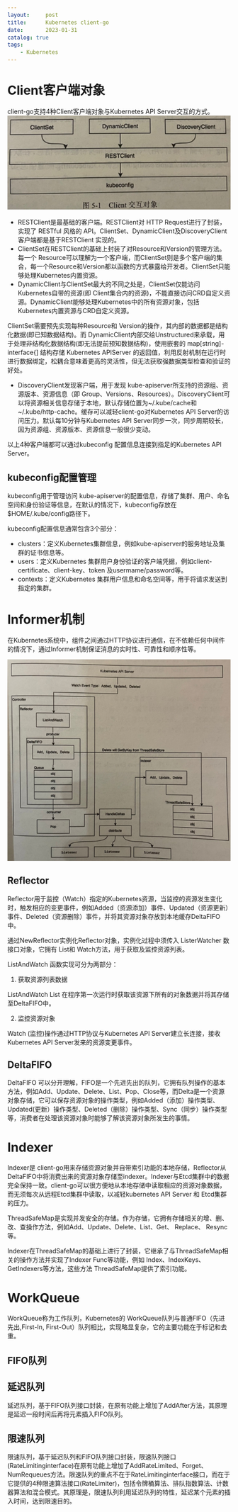 ```yaml
---
layout:     post
title:      Kubernetes client-go
date:       2023-01-31
catalog: true
tags:
    - Kubernetes
---
```


# Client客户端对象
client-go支持4种Client客户端对象与Kubernetes API Server交互的方式。
![](/img/in-post/Kubernetes/client-go-objects.png)

* RESTClient是最基础的客户端。RESTClient对 HTTP Request进行了封装，实现了 RESTful 风格的 API。ClientSet、DynamicClient及DiscoveryClient客户端都是基于RESTClient 实现的。
* ClientSet在RESTClient的基础上封装了对Resource和Version的管理方法。每一个 Resource可以理解为一个客户端，而ClientSet则是多个客户端的集合，每一个Resource和Version都以函数的方式暴露给开发者。ClientSet只能够处理Kubernetes内置资源。
* DynamicClient与ClientSet最大的不同之处是，ClientSet仅能访问Kubernetes自带的资源(即 Client集合内的资源)，不能直接访问CRD自定义资源。DynamicClient能够处理Kubernetes中的所有资源对象，包括Kubernetes内置资源与CRD自定义资源。

ClientSet需要预先实现每种Resource和 Version的操作，其内部的数据都是结构化数据(即已知数据结构)。而 DynamicClient内部交给Unstructured来承载，用于处理非结构化数据结构(即无法提前预知数据结构)，使用嵌套的 map[string]-interface{] 结构存储 Kubernetes APIServer 的返回值，利用反射机制在运行时进行数据绑定，松耦合意味着更高的灵活性，但无法获取强数据类型检查和验证的好处。
* DiscoveryClient发现客户端，用于发现 kube-apiserver所支持的资源组、资源版本、资源信息（即 Group、Versions、Resources）。DiscoveryClient可以将资源相关信息存储于本地，默认存储位置为~/.kube/cache和~/.kube/http-cache。缓存可以减轻client-go对Kubernetes API Server的访问压力。默认每10分钟与Kubernetes API Server同步一次，同步周期较长，因为资源组、资源版本、资源信息一般很少变动。

以上4种客户端都可以通过kubeconfig 配置信息连接到指足的Kubernetes APl Server。

## kubeconfig配置管理
kubeconfig用于管理访问 kube-apiserver的配置信息，存储了集群、用户、命名空间和身份验证等信息，在默认的情况下，kubeconfig存放在$HOME/.kube/config路径下。

kubeconfig配置信息通常包含3个部分：
* clusters：定义Kubernetes集群信息，例如kube-apiserver的服务地址及集群的证书信息等。
* users：定义Kubernetes 集群用户身份验证的客户端凭据，例如client-certificate、client-key、token 及usermame/password等。
* contexts：定义Kubernetes 集群用户信息和命名空间等，用于将请求发送到指定的集群。

# Informer机制
在Kubernetes系统中，组件之间通过HTTP协议进行通信，在不依赖任何中间件的情况下，通过Informer机制保证消息的实时性、可靠性和顺序性等。

![](/img/in-post/Kubernetes/informer.png)


## Reflector
Reflector用于监控（Watch）指定的Kubernetes资源，当监控的资源发生变化时，触发相应的变更事件，例如Added（资源添加）事件、Updated（资源更新）事件、Deleted（资源删除）事件，并将其资源对象存放到本地缓存DeltaFIFO中。

通过NewReflector实例化Reflector对象，实例化过程中须传入 ListerWatcher 数接口对象，它拥有 List和 Watch方法，用于获取及监控资源列表。

ListAndWatch 函数实现可分为两部分：
1. 获取资源列表数据

ListAndWatch List 在程序第一次运行时获取该资源下所有的对象数据并将其存储至DeltaFIFO中。

2. 监控资源对象

Watch (监控)操作通过HTTP协议与Kubernetes API Server建立长连接，接收Kubernetes API Server发来的资源变更事件。
## DeltaFIFO
DeltaFIFO 可以分开理解，FIFO是一个先进先出的队列，它拥有队列操作的基本方法，例如Add、Update、Delete、List、Pop、Close等，而Delta是一个资源对象存储，它可以保存资源对象的操作类型，例如Added（添加）操作类型、Updated(更新）操作类型、Deleted（删除）操作类型、Sync（同步）操作类型等，消费者在处理该资源对象时能够了解该资源对象所发生的事情。
# Indexer
Indexer是 client-go用来存储资源对象并自带索引功能的本地存储，Reflector从DeltaFIFO中将消费出来的资源对象存储至indexer。Indexer与Etcd集群中的数据完全保持一致。client-go可以很方便地从本地存储中读取相应的资源对象数据，而无须每次从远程Etcd集群中读取，以减轻kubernetes API Server 和 Etcd集群的压力。

ThreadSafeMap是实现并发安全的存储。作为存储，它拥有存储相关的增、删、改、查操作方法，例如Add、Update、Delete、List、Get、 Replace、 Resync等。

Indexer在ThreadSafeMap的基础上进行了封装，它继承了与ThreadSafeMap相关的操作方法并实现了Indexer Func等功能，例如 Index、IndexKeys、GetIndexers等方法，这些方法 ThreadSafeMap提供了索引功能。
# WorkQueue
WorkQueue称为工作队列，Kubernetes的 WorkQueue队列与普通FIFO（先进先出,First-In, First-Out）队列相比，实现略显复杂，它的主要功能在于标记和去重。
## FIFO队列
## 延迟队列
延迟队列，基于FIFO队列接口封装，在原有功能上增加了AddAfter方法，其原理是延迟一段时间后再将元素插入FIFO队列。
## 限速队列
限速队列，基于延迟队列和FIFO队列接口封装，限速队列接口(RateLimitinginterface)在原有功能上增加了AddRateLimited、Forget、NumRequeues方法。限速队列的重点不在于RateLimitinginterface接口，而在于它提供的4种限速算法接口(RateLimiter)，包括令牌桶算法、排队指数算法、计数器算法和混合模式。其原理是，限速队列利用延迟队列的特性，延迟某个元素的插入时间，达到限速目的。


